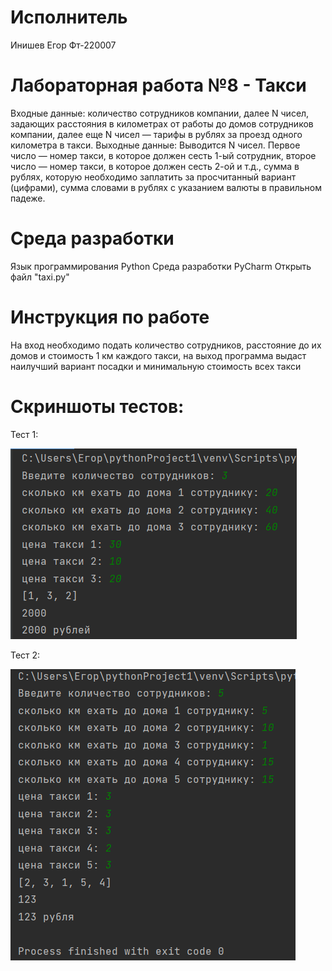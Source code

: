 # Исполнитель 
Инишев Егор 
Фт-220007

# Лабораторная работа №8 - Такси
Входные данные: количество сотрудников компании, далее N чисел, задающих расстояния в километрах  от работы до домов сотрудников компании, далее еще N чисел — тарифы в рублях за проезд одного километра в такси.
Выходные данные: Выводится N чисел. Первое число — номер такси, в которое должен сесть 1-ый сотрудник, второе число — номер такси, в которое должен сесть 2-ой и т.д., сумма в рублях, которую необходимо заплатить за просчитанный вариант (цифрами), сумма словами в рублях с указанием валюты в правильном падеже. 
# Среда разработки
Язык программирования Python
Среда разработки PyCharm
Открыть файл "taxi.ру"

# Инструкция по работе
На вход необходимо подать количество сотрудников, расстояние до их домов и стоимость 1 км каждого такси, на выход программа выдаст наилучший вариант посадки и минимальную стоимость всех такси

# Скриншоты тестов:
Тест 1:

![Screenshot 1](https://github.com/inishevv/lab8/blob/main/2023-11-11_17-52-19.png)

Тест 2:

![Screenshot 2](https://github.com/inishevv/lab8/blob/main/2023-11-11_17-54-48.png)
